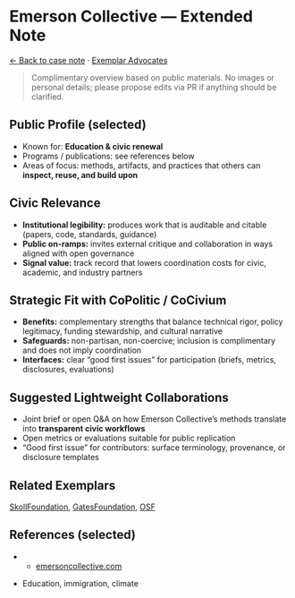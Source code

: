# Emerson Collective — Extended Note

[← Back to case note](/funders/EmersonCollective.md) · [Exemplar Advocates](/#exemplars)


> Complimentary overview based on public materials. No images or personal details; please propose edits via PR if anything should be clarified.

## Public Profile (selected)
- Known for: **Education & civic renewal**
- Programs / publications: see references below
- Areas of focus: methods, artifacts, and practices that others can **inspect, reuse, and build upon**

## Civic Relevance
- **Institutional legibility:** produces work that is auditable and citable (papers, code, standards, guidance)
- **Public on-ramps:** invites external critique and collaboration in ways aligned with open governance
- **Signal value:** track record that lowers coordination costs for civic, academic, and industry partners

## Strategic Fit with CoPolitic / CoCivium
- **Benefits:** complementary strengths that balance technical rigor, policy legitimacy, funding stewardship, and cultural narrative
- **Safeguards:** non-partisan, non-coercive; inclusion is complimentary and does not imply coordination
- **Interfaces:** clear “good first issues” for participation (briefs, metrics, disclosures, evaluations)

## Suggested Lightweight Collaborations
- Joint brief or open Q&A on how Emerson Collective’s methods translate into **transparent civic workflows**
- Open metrics or evaluations suitable for public replication
- “Good first issue” for contributors: surface terminology, provenance, or disclosure templates

## Related Exemplars
[SkollFoundation](/funders/SkollFoundation.md), [GatesFoundation](/funders/GatesFoundation.md), [OSF](/funders/OSF.md)

## References (selected)
- * [emersoncollective.com](https://www.emersoncollective.com)
* Education, immigration, climate

